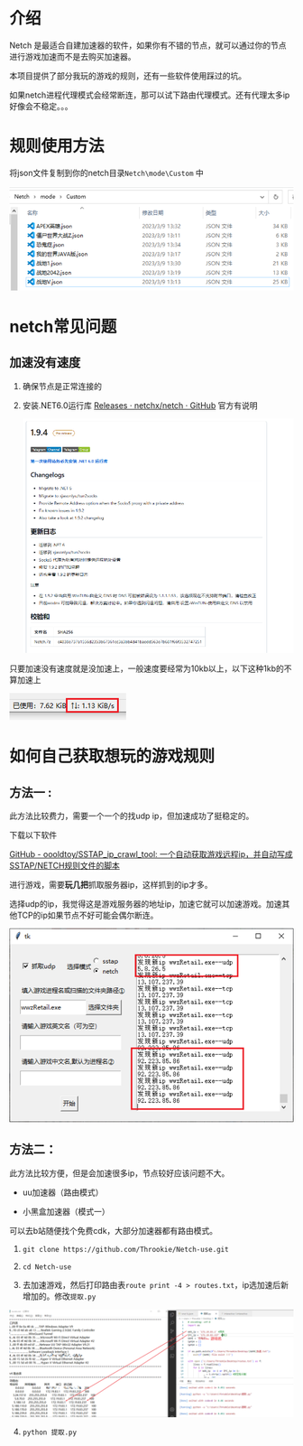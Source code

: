 # 介绍

Netch 是最适合自建加速器的软件，如果你有不错的节点，就可以通过你的节点进行游戏加速而不是去购买加速器。

本项目提供了部分我玩的游戏的规则，还有一些软件使用踩过的坑。

如果netch进程代理模式会经常断连，那可以试下路由代理模式。还有代理太多ip好像会不稳定。。。

# 规则使用方法

将json文件复制到你的netch目录`Netch\mode\Custom` 中

![608d92b8-cbfc-4797-8a85-08ccc3e32616](./.images\608d92b8-cbfc-4797-8a85-08ccc3e32616.png)

# netch常见问题

## 加速没有速度

1. 确保节点是正常连接的

2. 安装.NET6.0运行库  [Releases · netchx/netch · GitHub](https://github.com/netchx/netch/releases) 官方有说明
   
   ![972ccc49-bed7-421e-ba53-fee82f6e768d](./.images\972ccc49-bed7-421e-ba53-fee82f6e768d.png)

只要加速没有速度就是没加速上，一般速度要经常为10kb以上，以下这种1kb的不算加速上

![2df3f90f-29ce-472a-abbb-a18006489c1c](./.images\2df3f90f-29ce-472a-abbb-a18006489c1c.png)

# 如何自己获取想玩的游戏规则

## 方法一 :

此方法比较费力，需要一个一个的找udp ip，但加速成功了挺稳定的。

下载以下软件

[GitHub - oooldtoy/SSTAP_ip_crawl_tool: 一个自动获取游戏远程ip，并自动写成SSTAP/NETCH规则文件的脚本](https://github.com/oooldtoy/SSTAP_ip_crawl_tool#sstap_ip_crawl_tool)

进行游戏，需要**玩几把**抓取服务器ip，这样抓到的ip才多。

选择udp的ip，我觉得这是游戏服务器的地址ip，加速它就可以加速游戏。加速其他TCP的ip如果节点不好可能会偶尔断连。

![80630bdf-1fd1-4af0-85ae-76d299604b34](./.images\80630bdf-1fd1-4af0-85ae-76d299604b34.png)

## 方法二：

此方法比较方便，但是会加速很多ip，节点较好应该问题不大。

- uu加速器（路由模式）

- 小黑盒加速器（模式一）

可以去b站随便找个免费cdk，大部分加速器都有路由模式。

1. `git clone https://github.com/Throokie/Netch-use.git `

2. `cd Netch-use`

3. 去加速游戏，然后打印路由表`route print -4 > routes.txt`，ip选加速后新增加的。修改`提取.py`

![651ff258-42ae-450f-b601-941bbb4bb03e](./.images\651ff258-42ae-450f-b601-941bbb4bb03e.png)

4. `python 提取.py`


